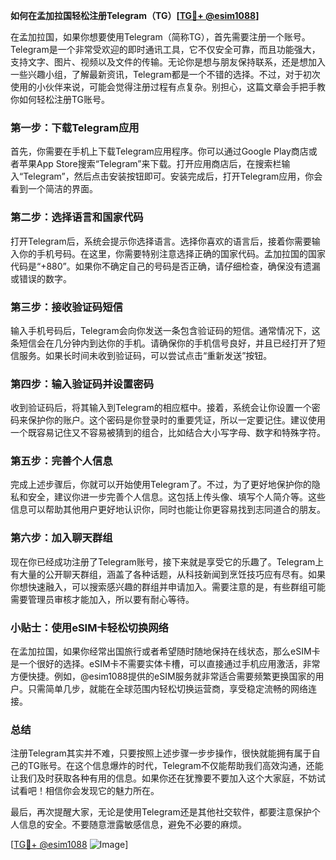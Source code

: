 **如何在孟加拉国轻松注册Telegram（TG）[[TG💪+ @esim1088](https://t.me/s/esim1088)]**

在孟加拉国，如果你想要使用Telegram（简称TG），首先需要注册一个账号。Telegram是一个非常受欢迎的即时通讯工具，它不仅安全可靠，而且功能强大，支持文字、图片、视频以及文件的传输。无论你是想与朋友保持联系，还是想加入一些兴趣小组，了解最新资讯，Telegram都是一个不错的选择。不过，对于初次使用的小伙伴来说，可能会觉得注册过程有点复杂。别担心，这篇文章会手把手教你如何轻松注册TG账号。

### 第一步：下载Telegram应用

首先，你需要在手机上下载Telegram应用程序。你可以通过Google Play商店或者苹果App Store搜索“Telegram”来下载。打开应用商店后，在搜索栏输入“Telegram”，然后点击安装按钮即可。安装完成后，打开Telegram应用，你会看到一个简洁的界面。

### 第二步：选择语言和国家代码

打开Telegram后，系统会提示你选择语言。选择你喜欢的语言后，接着你需要输入你的手机号码。在这里，你需要特别注意选择正确的国家代码。孟加拉国的国家代码是“+880”。如果你不确定自己的号码是否正确，请仔细检查，确保没有遗漏或错误的数字。

### 第三步：接收验证码短信

输入手机号码后，Telegram会向你发送一条包含验证码的短信。通常情况下，这条短信会在几分钟内到达你的手机。请确保你的手机信号良好，并且已经打开了短信服务。如果长时间未收到验证码，可以尝试点击“重新发送”按钮。

### 第四步：输入验证码并设置密码

收到验证码后，将其输入到Telegram的相应框中。接着，系统会让你设置一个密码来保护你的账户。这个密码是你登录时的重要凭证，所以一定要记住。建议使用一个既容易记住又不容易被猜到的组合，比如结合大小写字母、数字和特殊字符。

### 第五步：完善个人信息

完成上述步骤后，你就可以开始使用Telegram了。不过，为了更好地保护你的隐私和安全，建议你进一步完善个人信息。这包括上传头像、填写个人简介等。这些信息可以帮助其他用户更好地认识你，同时也能让你更容易找到志同道合的朋友。

### 第六步：加入聊天群组

现在你已经成功注册了Telegram账号，接下来就是享受它的乐趣了。Telegram上有大量的公开聊天群组，涵盖了各种话题，从科技新闻到烹饪技巧应有尽有。如果你想快速融入，可以搜索感兴趣的群组并申请加入。需要注意的是，有些群组可能需要管理员审核才能加入，所以要有耐心等待。

### 小贴士：使用eSIM卡轻松切换网络

在孟加拉国，如果你经常出国旅行或者希望随时随地保持在线状态，那么eSIM卡是一个很好的选择。eSIM卡不需要实体卡槽，可以直接通过手机应用激活，非常方便快捷。例如，@esim1088提供的eSIM服务就非常适合需要频繁更换国家的用户。只需简单几步，就能在全球范围内轻松切换运营商，享受稳定流畅的网络连接。

### 总结

注册Telegram其实并不难，只要按照上述步骤一步步操作，很快就能拥有属于自己的TG账号。在这个信息爆炸的时代，Telegram不仅能帮助我们高效沟通，还能让我们及时获取各种有用的信息。如果你还在犹豫要不要加入这个大家庭，不妨试试看吧！相信你会发现它的魅力所在。

最后，再次提醒大家，无论是使用Telegram还是其他社交软件，都要注意保护个人信息的安全。不要随意泄露敏感信息，避免不必要的麻烦。

[[TG💪+ @esim1088](https://t.me/s/esim1088) ![Image](https://i.postimg.cc/4NQfJmqS/Snipaste-2025-05-13-00-14-12.png)]